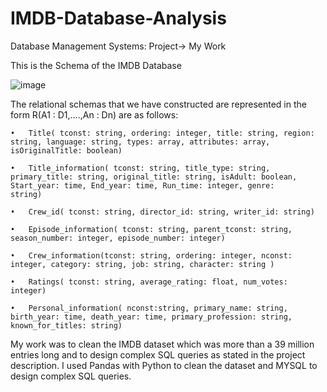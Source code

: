 # IMDB-Database-Analysis
Database Management Systems: Project-> My Work

This is the Schema of the IMDB Database

![image](https://user-images.githubusercontent.com/56484260/116826769-a7303b00-ab63-11eb-98b8-bd90470f7845.png)

The relational schemas that we have constructed are represented in the form R(A1 : D1,….,An : Dn) are as follows:

    •	Title( tconst: string, ordering: integer, title: string, region: string, language: string, types: array, attributes: array, isOriginalTitle: boolean)

    •	Title_information( tconst: string, title_type: string, primary_title: string, original_title: string, isAdult: boolean, Start_year: time, End_year: time, Run_time: integer, genre:     string)

    •	Crew_id( tconst: string, director_id: string, writer_id: string)

    •	Episode_information( tconst: string, parent_tconst: string, season_number: integer, episode_number: integer)

    •	Crew_information(tconst: string, ordering: integer, nconst: integer, category: string, job: string, character: string )

    •	Ratings( tconst: string, average_rating: float, num_votes: integer)

    •	Personal_information( nconst:string, primary_name: string, birth_year: time, death_year: time, primary_profession: string, known_for_titles: string)
    
My work was to clean the IMDB dataset which was more than a 39 million entries long and to design complex SQL queries as stated in the project description. 
I used Pandas with Python to clean the dataset and MYSQL to design complex SQL queries. 
